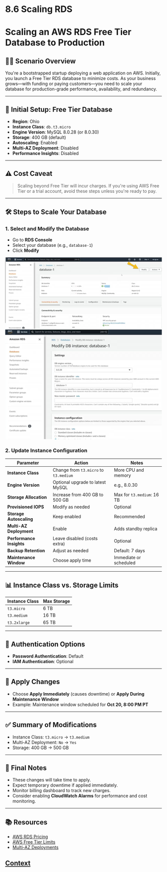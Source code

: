 # 8.6 Scaling RDS 
 
 # Scaling an AWS RDS Free Tier Database to Production

## 🧑‍💻 Scenario Overview

You're a bootstrapped startup deploying a web application on AWS. Initially, you launch a Free Tier RDS database to minimize costs. As your business grows—with funding or paying customers—you need to scale your database for production-grade performance, availability, and redundancy.

---

## 🚀 Initial Setup: Free Tier Database

- **Region**: Ohio
- **Instance Class**: `db.t3.micro`
- **Engine Version**: MySQL 8.0.28 (or 8.0.30)
- **Storage**: 400 GB (default)
- **Autoscaling**: Enabled
- **Multi-AZ Deployment**: Disabled
- **Performance Insights**: Disabled

---

## ⚠️ Cost Caveat

> Scaling beyond Free Tier will incur charges. If you're using AWS Free Tier or a trial account, avoid these steps unless you're ready to pay.

---

## 🛠️ Steps to Scale Your Database

### 1. Select and Modify the Database

- Go to **RDS Console**
- Select your database (e.g., `database-1`)
- Click **Modify**
  
![modify.jpg](./IMAGES/8.6_Scaling_RDS/modify.jpg)
![settings.jpg](./IMAGES/8.6_Scaling_RDS/settings.jpg)

### 2. Update Instance Configuration

| Parameter              | Action                          | Notes |
|------------------------|----------------------------------|-------|
| **Instance Class**     | Change from `t3.micro` to `t3.medium` | More CPU and memory |
| **Engine Version**     | Optional upgrade to latest MySQL | e.g., 8.0.30 |
| **Storage Allocation** | Increase from 400 GB to 500 GB   | Max for `t3.medium`: 16 TB |
| **Provisioned IOPS**   | Modify as needed                 | Optional |
| **Storage Autoscaling**| Keep enabled                     | Recommended |
| **Multi-AZ Deployment**| Enable                           | Adds standby replica |
| **Performance Insights**| Leave disabled (costs extra)    | Optional |
| **Backup Retention**   | Adjust as needed                 | Default: 7 days |
| **Maintenance Window** | Choose apply time                | Immediate or scheduled |

---

## 📊 Instance Class vs. Storage Limits

| Instance Class | Max Storage |
|----------------|-------------|
| `t3.micro`     | 6 TB        |
| `t3.medium`    | 16 TB       |
| `t3.2xlarge`   | 65 TB       |

---

## 🔐 Authentication Options

- **Password Authentication**: Default
- **IAM Authentication**: Optional

---

## 📅 Apply Changes

- Choose **Apply Immediately** (causes downtime) or **Apply During Maintenance Window**
- Example: Maintenance window scheduled for **Oct 20, 8:00 PM PT**

---

## ✅ Summary of Modifications

- Instance Class: `t3.micro` → `t3.medium`
- Multi-AZ Deployment: `No` → `Yes`
- Storage: 400 GB → 500 GB

---

## 🧾 Final Notes

- These changes will take time to apply.
- Expect temporary downtime if applied immediately.
- Monitor billing dashboard to track new charges.
- Consider enabling **CloudWatch Alarms** for performance and cost monitoring.

---

## 📚 Resources

- [AWS RDS Pricing](https://aws.amazon.com/rds/pricing/)
- [AWS Free Tier Limits](https://aws.amazon.com/free/)
- [Multi-AZ Deployments](https://docs.aws.amazon.com/AmazonRDS/latest/UserGuide/Concepts.MultiAZ.html)

 
 ## [Context](./../context.md)